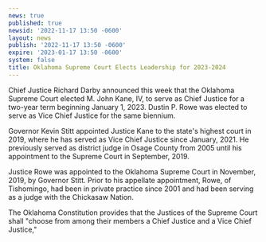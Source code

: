 ```yaml
---
news: true
published: true
newsid: '2022-11-17 13:50 -0600'
layout: news
publish: '2022-11-17 13:50 -0600'
expire: '2023-01-17 13:50 -0600'
system: false
title: Oklahoma Supreme Court Elects Leadership for 2023-2024
---
```

Chief Justice Richard Darby announced this week that the Oklahoma Supreme Court elected M. John Kane, IV, to serve as Chief Justice for a two-year term beginning January 1, 2023. Dustin P. Rowe was elected to serve as Vice Chief Justice for the same biennium.
 
Governor Kevin Stitt appointed Justice Kane to the state's highest court in 2019, where he has served as Vice Chief Justice since January, 2021. He previously served as district judge in Osage County from 2005 until his appointment to the Supreme Court in September, 2019.
 
Justice Rowe was appointed to the Oklahoma Supreme Court in November, 2019, by Governor Stitt.  Prior to his appellate appointment, Rowe, of Tishomingo, had been in private practice since 2001 and had been serving as a judge with the Chickasaw Nation.
 
The Oklahoma Constitution provides that the Justices of the Supreme Court shall "choose from among their members a Chief Justice and a Vice Chief Justice,"
